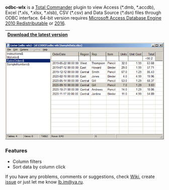 **odbc-wlx** is a [Total Commander](https://www.ghisler.com/) plugin to view Access (\*.dmb, \*.accdb), Excel (\*.xls, \*.xlsx, \*.xlsb), CSV (\*.csv) and Data Source (\*.dsn) files through ODBC interface.
64-bit version requires [Microsoft Access Database Engine 2010 Redistributable](https://www.microsoft.com/en-us/download/details.aspx?id=13255) or [2016](https://www.microsoft.com/en-us/download/details.aspx?id=54920).

|[**Download the latest version**](https://github.com/little-brother/odbc-wlx/releases/latest)|
|-------------------------------------------------------------------------------------------|

![View](odbc-wlx.png)

### Features
* Column filters
* Sort data by column click

If you have any problems, comments or suggestions, check [Wiki](https://github.com/little-brother/odbc-wlx/wiki), create [issue](https://github.com/little-brother/odbc-wlx/issues) or just let me know <a href="mailto:lb.im@ya.ru?subject=odbc-wlx">lb.im@ya.ru</a>.